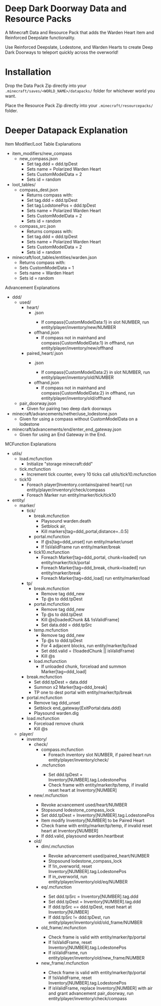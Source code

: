 # Deep Dark Doorway Data and Resource Packs
A Minecraft Data and Resource Pack that adds the Warden Heart item and Reinforced Deepslate functionality.

Use Reinforced Deepslate, Lodestone, and Warden Hearts to create Deep Dark Doorways to teleport quickly across the overworld!

# Installation
Drop the Data Pack Zip directly into your `.minecraft/saves/<WORLD_NAME>/datapacks/` folder for whichever world you want.

Place the Resource Pack Zip directly into your `.minecraft/resourcepacks/` folder.

# Deeper Datapack Explanation
Item Modifier/Loot Table Explanations
* item_modifiers/new_compass
  * new_compass.json
    * Set tag.ddd = ddd.tpDest
    * Sets name = Polarized Warden Heart
    * Sets CustomModelData = 2
    * Sets id = random
* loot_tables/
  * compass_dest.json
    * Returns compass with:
    * Set tag.ddd = ddd.tpDest
    * Set tag.LodstonePos = ddd.tpDest
    * Sets name = Polarized Warden Heart
    * Sets CustomModelData = 2
    * Sets id = random
  * compass_src.json
    * Returns compass with:
    * Set tag.ddd = ddd.tpDest
    * Sets name = Polarized Warden Heart
    * Sets CustomModelData = 2
    * Sets id = random
* minecraft/loot_tables/entities/warden.json
  * Returns compass with:
  * Sets CustomModelData = 1
  * Sets name = Warden Heart
  * Sets id = random

Advancement Explanations
* ddd/
  * used/
    * heart/
      * <NUMBER>.json
        * If compass{CustomModelData:1} in slot NUMBER, run entity/player/inventory/new/NUMBER
      * offhand.json
        * If compass not in mainhand and compass{CustomModelData:1} in offhand, run entity/player/inventory/new/offhand
    * paired_heart/<NUMBER>.json
      * <NUMBER>.json
        * If compass{CustomModelData:2} in slot NUMBER, run entity/player/inventory/old/NUMBER
      * offhand.json
        * If compass not in mainhand and compass{CustomModelData:2} in offhand, run entity/player/inventory/old/offhand
  * pair_doorway.json
    * Given for pairing two deep dark doorways
* minecraft/advancements/nether/use_lodestone.json
  * Given for using a compass without CustomModelData on a lodestone
* minecraft/advancements/end/enter_end_gateway.json
  * Given for using an End Gateway in the End.

MCFunction Explanations
* utils/
  * load.mcfunction 
    * Initialize "storage minecraft:ddd"
  * tick.mcfunction
    * Increment tick counter, every 10 ticks call utils/tick10.mcfunction
  * tick10
    * Foreach player[Inventory.contains(paired heart)] run entity/player/inventory/check/compass
    * Foreach Marker run entity/marker/tick/tick10
* entity/
  * marker/
    * tick/
      * break.mcfunction
        * Playsound warden.death
        * Setblock air, 
        * Kill markers[tag=ddd_portal,distance=..0.5]
      * portal.mcfunction
        * If @s[tag=ddd_unset] run entity/marker/unset
      	* If !isValidFrame run entity/marker/break
      * tick10.mcfunction
        * Foreach Marker[tag=ddd_portal, chunk=loaded] run entity/marker/tick/portal
        * Foreach Marker[tag=ddd_break, chunk=loaded] run entity/marker/break
        * Foreach Marker[tag=ddd_load] run entity/marker/load
    * tp/
      * break.mcfunction
        * Remove tag ddd_new
        * Tp @s to ddd.tpDest
      * portal.mcfunction
        * Remove tag ddd_new
        * Tp @s to ddd.tpDest
        * Kill @s[loadedChunk && !isValidFrame]
        * Set data.ddd = ddd.tpSrc
      * temp.mcfunction
        * Remove tag ddd_new
        * Tp @s to ddd.tpDest
        * For 4 adjacent blocks, run entity/marker/tp/load
        * Set ddd.valid = (!loadedChunk || isValidFrame)
        * Kill @s
      * load.mcfunction
	      * If unloaded chunk, forceload and summon Marker[tag=ddd_load]
    * break.mcfunction
      * Set ddd.tpDest = data.ddd
      * Summon x2 Marker[tag=ddd_break]
      * TP one to dest portal with entity/marker/tp/break
    * portal.mcfunction
      * Remove tag ddd_unset
      * Setblock end_gateway{ExitPortal:data.ddd}
      * Playsound warden.dig
    * load.mcfunction
      * Forceload remove chunk
      * Kill @s
  * player/
    * inventory/
      * check/
        * compass.mcfunction
          * Foreach inventory slot NUMBER, if paired heart run entity/player/inventory/check/<NUMBER>
        * <NUMBER>.mcfunction
          * Set ddd.tpDest = Inventory[NUMBER].tag.LodestonePos
          * Check frame with entity/marker/tp/temp, if invalid reset heart at Inventory[NUMBER]
      * new/<NUMBER>.mcfunction
        * Revoke acvancement used/heart/NUMBER
        * Stopsound lodestone_compass_lock
        * Set ddd.tpDest = Inventory[NUMBER].tag.LodestonePos
        * Item modify Inventory[NUMBER] to be Paired Heart
        * Check frame with entity/marker/tp/temp, if invalid reset heart at Inventory[NUMBER]
        * If ddd.valid, playsound warden.heartbeat
      * old/
        * dim/<NUMBER>.mcfunction
          * Revoke advancement used/paired_heart/NUMBER
          * Stopsound lodestone_compass_lock
          * If !in_overworld, reset Inventory[NUMBER].tag.LodestonePos
          * If in_overworld, run entity/player/inventory/old/eq/NUMBER
        * eq/<NUMBER>.mcfunction
          * Set ddd.tpSrc = Inventory[NUMBER].tag.ddd
          * Set ddd.tpDest = Inventory[NUMBER].tag.ddd
          * If ddd.tpSrc == ddd.tpDest, reset heart at Inventory[NUMBER]
          * If ddd.tpSrc != ddd.tpDest, run entity/player/inventory/old/old_frame/NUMBER
        * old_frame/<NUMBER>.mcfunction
          * Check frame is valid with entity/marker/tp/portal
          * If !isValidFrame, reset Inventory[NUMBER].tag.LodestonePos
          * If isValidFrame, run entity/player/inventory/old/new_frame/NUMBER
        * new_frame/<NUMBER>.mcfunction
          * Check frame is valid with entity/marker/tp/portal
          * If !isValidFrame, reset Inventory[NUMBER].tag.LodestonePos
          * If isValidFrame, replace Inventory[NUMBER] with air and grant advancement pair_doorway, run entity/player/inventory/check/compass
